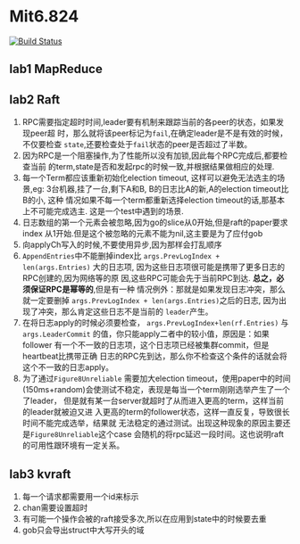 # Mit6.824
[![Build Status](https://travis-ci.org/yuyang0/mit-6.824.svg?branch=master)](https://travis-ci.org/yuyang0/mit-6.824)

## lab1 MapReduce
## lab2 Raft

   1. RPC需要指定超时时间,leader要有机制来跟踪当前的各peer的状态，如果发现peer超
      时，那么就将该peer标记为`fail`,在确定leader是不是有效的时候，不仅要检查
      `state`,还要检查处于`fail`状态的peer是否超过了半数。
   2. 因为RPC是一个阻塞操作,为了性能所以没有加锁,因此每个RPC完成后,都要检查当前
      的term,state是否和发起rpc的时候一致,并根据结果做相应的处理.
   3. 每一个Term都应该重新初始化election timeout, 这样可以避免无法选主的场景,eg:
      3台机器,挂了一台,剩下A和B, B的日志比A的新,A的election timeout比B的小, 这种
      情况如果不每一个term都重新选择election timeout的话,那基本上不可能完成选主.
      这是一个test中遇到的场景.
   4. 日志数组的第一个元素会被忽略,因为go的slice从0开始,但是raft的paper要求index
      从1开始.但是这个被忽略的元素不能为nil,这主要是为了应付gob
   5. 向applyCh写入的时候,不要使用异步,因为那样会打乱顺序
   6. `AppendEntries`中不能删掉index比 `args.PrevLogIndex + len(args.Entries)`
      大的日志项, 因为这些日志项很可能是携带了更多日志的RPC创建的,因为网络等的原
      因,这些RPC可能会先于当前RPC到达. **总之，必须保证RPC是幂等的**,但是有一种
      情况例外：那就是如果发现日志冲突，那么就一定要删掉 `args.PrevLogIndex +
      len(args.Entries)`之后的日志, 因为出现了冲突，那么肯定这些日志不是当前的
      `leader`产生。
   7. 在将日志apply的时候必须要检查， `args.PrevLogIndex+len(rf.Entries)` 与
      `args.LeaderCommit` 的值，你只能apply二者中的较小值，原因是：如果follower
      有一个不一致的日志项，这个日志项已经被集群commit，但是heartbeat比携带正确
      日志的RPC先到达，那么你不检查这个条件的话就会将这个不一致的日志apply。
   8. 为了通过`Figure8Unreliable` 需要加大election timeout，使用paper中的时间
      (150ms+random)会使测试不稳定，表现是每当一个term刚刚选举产生了一个了leader，
      但是就有某一台server就超时了从而进入更高的term，这样当前的leader就被迫又进
      入更高的term的follower状态，这样一直反复，导致很长时间不能完成选举，结果就
      无法稳定的通过测试。出现这种现象的原因主要还是`Figure8Unreliable`这个case
      会随机的将rpc延迟一段时间。这也说明raft的可用性跟环境有一定关系。

## lab3 kvraft
1. 每一个请求都需要用一个id来标示
2. chan需要设置超时
3. 有可能一个操作会被的raft接受多次,所以在应用到state中的时候要去重
4. gob只会导出struct中大写开头的域
